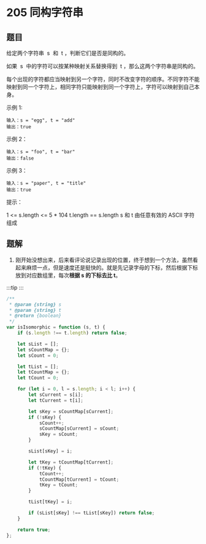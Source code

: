 # 205 同构字符串

## 题目

给定两个字符串  s  和  t ，判断它们是否是同构的。

如果  s  中的字符可以按某种映射关系替换得到  t ，那么这两个字符串是同构的。

每个出现的字符都应当映射到另一个字符，同时不改变字符的顺序。不同字符不能映射到同一个字符上，相同字符只能映射到同一个字符上，字符可以映射到自己本身。

示例 1:

```
输入：s = "egg", t = "add"
输出：true
```

示例 2：

```
输入：s = "foo", t = "bar"
输出：false
```

示例 3：

```
输入：s = "paper", t = "title"
输出：true
```

提示：

1 <= s.length <= 5 \* 104
t.length == s.length
s 和 t 由任意有效的 ASCII 字符组成

## 题解

1. 刚开始没想出来，后来看评论说记录出现的位置，终于想到一个方法，虽然看起来麻烦一点，但是速度还是挺快的。就是先记录字母的下标，然后根据下标放到对应数组里，每次**根据 s 的下标去比 t**。

:::tip
<runtime :list="[60, 97.52, 41, 94.88]" />
:::

```js
/**
 * @param {string} s
 * @param {string} t
 * @return {boolean}
 */
var isIsomorphic = function (s, t) {
    if (s.length !== t.length) return false;

    let sList = [];
    let sCountMap = {};
    let sCount = 0;

    let tList = [];
    let tCountMap = {};
    let tCount = 0;

    for (let i = 0, l = s.length; i < l; i++) {
        let sCurrent = s[i];
        let tCurrent = t[i];

        let sKey = sCountMap[sCurrent];
        if (!sKey) {
            sCount++;
            sCountMap[sCurrent] = sCount;
            sKey = sCount;
        }

        sList[sKey] = i;

        let tKey = tCountMap[tCurrent];
        if (!tKey) {
            tCount++;
            tCountMap[tCurrent] = tCount;
            tKey = tCount;
        }

        tList[tKey] = i;

        if (sList[sKey] !== tList[sKey]) return false;
    }

    return true;
};
```
